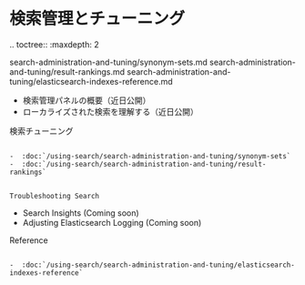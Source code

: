 検索管理とチューニング
================================

.. toctree:: :maxdepth: 2

   search-administration-and-tuning/synonym-sets.md search-administration-and-tuning/result-rankings.md search-administration-and-tuning/elasticsearch-indexes-reference.md

- 検索管理パネルの概要（近日公開）
- ローカライズされた検索を理解する（近日公開）

検索チューニング
~~~~~~~~~~~~~

-  :doc:`/using-search/search-administration-and-tuning/synonym-sets`
-  :doc:`/using-search/search-administration-and-tuning/result-rankings`


Troubleshooting Search
~~~~~~~~~~~~~~~~~~~~~~

- Search Insights (Coming soon)
- Adjusting Elasticsearch Logging (Coming soon)

Reference
~~~~~~~~~

-  :doc:`/using-search/search-administration-and-tuning/elasticsearch-indexes-reference`
